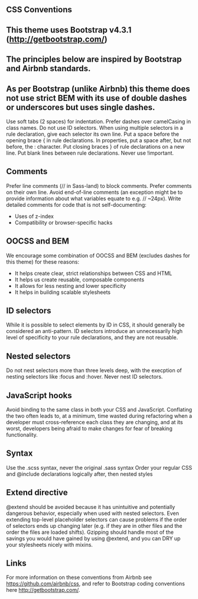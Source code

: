 ## CSS Conventions

## This theme uses Bootstrap v4.3.1 (http://getbootstrap.com/)
## The principles below are inspired by Bootstrap and Airbnb standards.
## As per Bootstrap (unlike Airbnb) this theme does not use strict BEM with its use of double dashes or underscores but uses single dashes.

Use soft tabs (2 spaces) for indentation.
Prefer dashes over camelCasing in class names.
Do not use ID selectors.
When using multiple selectors in a rule declaration, give each selector its own line.
Put a space before the opening brace { in rule declarations.
In properties, put a space after, but not before, the : character.
Put closing braces } of rule declarations on a new line.
Put blank lines between rule declarations.
Never use !important.


## Comments

Prefer line comments (// in Sass-land) to block comments.
Prefer comments on their own line.
Avoid end-of-line comments (an exception might be to provide information about what variables equate to e.g. // ~24px).
Write detailed comments for code that is not self-documenting:
* Uses of z-index
* Compatibility or browser-specific hacks


## OOCSS and BEM

We encourage some combination of OOCSS and BEM (excludes dashes for this theme) for these reasons:
* It helps create clear, strict relationships between CSS and HTML
* It helps us create reusable, composable components
* It allows for less nesting and lower specificity
* It helps in building scalable stylesheets


## ID selectors

While it is possible to select elements by ID in CSS, it should generally be considered an anti-pattern. ID selectors introduce an unnecessarily high level of specificity to your rule declarations, and they are not reusable.


## Nested selectors

Do not nest selectors more than three levels deep, with the execption of nesting selectors like :focus and :hover.
Never nest ID selectors.


## JavaScript hooks

Avoid binding to the same class in both your CSS and JavaScript. Conflating the two often leads to, at a minimum, time wasted during refactoring when a developer must cross-reference each class they are changing, and at its worst, developers being afraid to make changes for fear of breaking functionality.


## Syntax

Use the .scss syntax, never the original .sass syntax
Order your regular CSS and @include declarations logically after, then nested styles


## Extend directive

@extend should be avoided because it has unintuitive and potentially dangerous behavior, especially when used with nested selectors. Even extending top-level placeholder selectors can cause problems if the order of selectors ends up changing later (e.g. if they are in other files and the order the files are loaded shifts). Gzipping should handle most of the savings you would have gained by using @extend, and you can DRY up your stylesheets nicely with mixins.


## Links

For more information on these conventions from Airbnb see https://github.com/airbnb/css, and refer to Bootstrap coding conventions here http://getbootstrap.com/.
